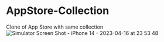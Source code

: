 # AppStore-Collection
Clone of App Store with same collection![Simulator Screen Shot - iPhone 14 - 2023-04-16 at 23 53 48](https://user-images.githubusercontent.com/56608476/232338645-ef7cefef-e4fa-45b8-9093-0b0c29a1425b.png)
